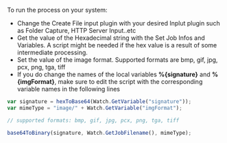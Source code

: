 To run the process on your system:

* Change the Create File input plugin with your desired Inplut plugin such as Folder Capture, HTTP Server Input..etc
* Get the value of the Hexadecimal string with the Set Job Infos and Variables. A script might be needed if the hex value is a result of some intermediate processing.
* Set the value of the image format. Supported formats are bmp, gif, jpg, pcx, png, tga, tiff
* If you do change the names of the local variables **%{signature}** and **%{imgFormat}**, make sure to edit the script with the corresponding variable names in the following lines

```javascript
var signature = hexToBase64(Watch.GetVariable("signature"));
var mimeType = "image/" + Watch.GetVariable("imgFormat");

// supported formats: bmp, gif, jpg, pcx, png, tga, tiff

base64ToBinary(signature, Watch.GetJobFilename(), mimeType);
```
